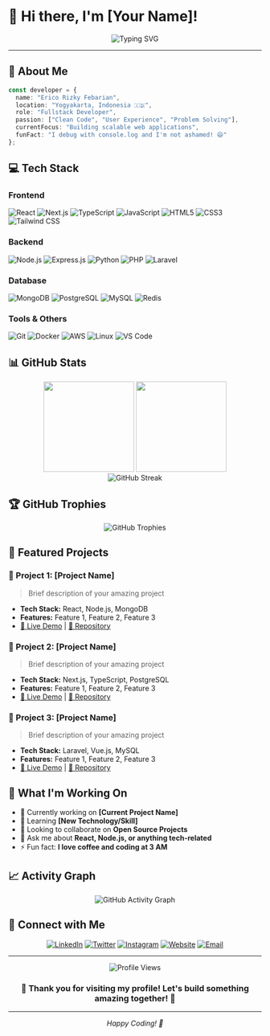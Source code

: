 # 💫 Hi there, I'm [Your Name]!

<div align="center">
  <img src="https://readme-typing-svg.herokuapp.com?font=Fira+Code&weight=600&size=28&duration=3000&pause=1000&color=00D9FF&center=true&vCenter=true&random=false&width=600&height=80&lines=Fullstack+Developer;Building+Digital+Solutions;Frontend+%2B+Backend+Expert;Always+Learning%2C+Always+Growing" alt="Typing SVG" />
</div>

---

## 🚀 About Me

```typescript
const developer = {
  name: "Erico Rizky Febarian",
  location: "Yogyakarta, Indonesia 🇮🇩",
  role: "Fullstack Developer",
  passion: ["Clean Code", "User Experience", "Problem Solving"],
  currentFocus: "Building scalable web applications",
  funFact: "I debug with console.log and I'm not ashamed! 😄"
};
```

## 💻 Tech Stack

### Frontend
![React](https://img.shields.io/badge/React-20232A?style=for-the-badge&logo=react&logoColor=61DAFB)
![Next.js](https://img.shields.io/badge/Next.js-000000?style=for-the-badge&logo=nextdotjs&logoColor=white)
![TypeScript](https://img.shields.io/badge/TypeScript-007ACC?style=for-the-badge&logo=typescript&logoColor=white)
![JavaScript](https://img.shields.io/badge/JavaScript-323330?style=for-the-badge&logo=javascript&logoColor=F7DF1E)
![HTML5](https://img.shields.io/badge/HTML5-E34F26?style=for-the-badge&logo=html5&logoColor=white)
![CSS3](https://img.shields.io/badge/CSS3-1572B6?style=for-the-badge&logo=css3&logoColor=white)
![Tailwind CSS](https://img.shields.io/badge/Tailwind_CSS-38B2AC?style=for-the-badge&logo=tailwind-css&logoColor=white)

### Backend
![Node.js](https://img.shields.io/badge/Node.js-43853D?style=for-the-badge&logo=node.js&logoColor=white)
![Express.js](https://img.shields.io/badge/Express.js-404D59?style=for-the-badge&logo=express&logoColor=white)
![Python](https://img.shields.io/badge/Python-3776AB?style=for-the-badge&logo=python&logoColor=white)
![PHP](https://img.shields.io/badge/PHP-777BB4?style=for-the-badge&logo=php&logoColor=white)
![Laravel](https://img.shields.io/badge/Laravel-FF2D20?style=for-the-badge&logo=laravel&logoColor=white)

### Database
![MongoDB](https://img.shields.io/badge/MongoDB-4EA94B?style=for-the-badge&logo=mongodb&logoColor=white)
![PostgreSQL](https://img.shields.io/badge/PostgreSQL-316192?style=for-the-badge&logo=postgresql&logoColor=white)
![MySQL](https://img.shields.io/badge/MySQL-005C84?style=for-the-badge&logo=mysql&logoColor=white)
![Redis](https://img.shields.io/badge/Redis-DC382D?style=for-the-badge&logo=redis&logoColor=white)

### Tools & Others
![Git](https://img.shields.io/badge/Git-F05032?style=for-the-badge&logo=git&logoColor=white)
![Docker](https://img.shields.io/badge/Docker-2496ED?style=for-the-badge&logo=docker&logoColor=white)
![AWS](https://img.shields.io/badge/AWS-232F3E?style=for-the-badge&logo=amazon-aws&logoColor=white)
![Linux](https://img.shields.io/badge/Linux-FCC624?style=for-the-badge&logo=linux&logoColor=black)
![VS Code](https://img.shields.io/badge/VS_Code-007ACC?style=for-the-badge&logo=visual-studio-code&logoColor=white)

## 📊 GitHub Stats

<div align="center">
  <img height="180em" src="https://github-readme-stats.vercel.app/api?username=yourusername&show_icons=true&theme=tokyonight&include_all_commits=true&count_private=true"/>
  <img height="180em" src="https://github-readme-stats.vercel.app/api/top-langs/?username=yourusername&layout=compact&langs_count=8&theme=tokyonight"/>
</div>

<div align="center">
  <img src="https://github-readme-streak-stats.herokuapp.com/?user=yourusername&theme=tokyonight" alt="GitHub Streak"/>
</div>

## 🏆 GitHub Trophies
<div align="center">
  <img src="https://github-profile-trophy.vercel.app/?username=yourusername&theme=tokyonight&row=1&column=7" alt="GitHub Trophies"/>
</div>

## 🌟 Featured Projects

### 🎯 Project 1: [Project Name]
> Brief description of your amazing project
- **Tech Stack:** React, Node.js, MongoDB
- **Features:** Feature 1, Feature 2, Feature 3
- [🔗 Live Demo](https://your-demo-link.com) | [📱 Repository](https://github.com/yourusername/project-name)

### 🎯 Project 2: [Project Name]
> Brief description of your amazing project
- **Tech Stack:** Next.js, TypeScript, PostgreSQL
- **Features:** Feature 1, Feature 2, Feature 3
- [🔗 Live Demo](https://your-demo-link.com) | [📱 Repository](https://github.com/yourusername/project-name)

### 🎯 Project 3: [Project Name]
> Brief description of your amazing project
- **Tech Stack:** Laravel, Vue.js, MySQL
- **Features:** Feature 1, Feature 2, Feature 3
- [🔗 Live Demo](https://your-demo-link.com) | [📱 Repository](https://github.com/yourusername/project-name)

## 🎯 What I'm Working On

- 🔭 Currently working on **[Current Project Name]**
- 🌱 Learning **[New Technology/Skill]**
- 👯 Looking to collaborate on **Open Source Projects**
- 💬 Ask me about **React, Node.js, or anything tech-related**
- ⚡ Fun fact: **I love coffee and coding at 3 AM**

## 📈 Activity Graph

<div align="center">
  <img src="https://github-readme-activity-graph.vercel.app/graph?username=yourusername&theme=tokyo-night&bg_color=1a1b27&color=70a5fd&line=70a5fd&point=bf91f3&area=true&hide_border=true" alt="GitHub Activity Graph"/>
</div>

## 🤝 Connect with Me

<div align="center">
  
[![LinkedIn](https://img.shields.io/badge/LinkedIn-0077B5?style=for-the-badge&logo=linkedin&logoColor=white)](https://linkedin.com/in/yourprofile)
[![Twitter](https://img.shields.io/badge/Twitter-1DA1F2?style=for-the-badge&logo=twitter&logoColor=white)](https://twitter.com/yourhandle)
[![Instagram](https://img.shields.io/badge/Instagram-E4405F?style=for-the-badge&logo=instagram&logoColor=white)](https://instagram.com/yourhandle)
[![Website](https://img.shields.io/badge/Website-000000?style=for-the-badge&logo=About.me&logoColor=white)](https://yourwebsite.com)
[![Email](https://img.shields.io/badge/Email-D14836?style=for-the-badge&logo=gmail&logoColor=white)](mailto:your.email@gmail.com)

</div>

---

<div align="center">
  <img src="https://komarev.com/ghpvc/?username=yourusername&style=for-the-badge&color=brightgreen" alt="Profile Views"/>
</div>

<div align="center">
  <h3>💙 Thank you for visiting my profile! Let's build something amazing together! 💙</h3>
</div>

---

<div align="center">
  <i>Happy Coding! 🚀</i>
</div>

